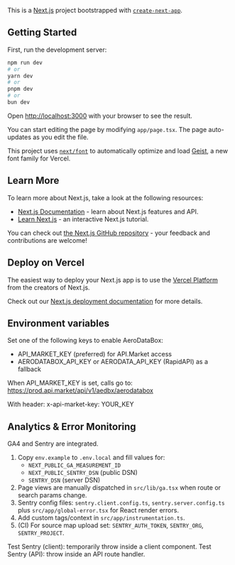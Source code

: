 This is a [Next.js](https://nextjs.org) project bootstrapped with [`create-next-app`](https://nextjs.org/docs/app/api-reference/cli/create-next-app).

## Getting Started

First, run the development server:

```bash
npm run dev
# or
yarn dev
# or
pnpm dev
# or
bun dev
```

Open [http://localhost:3000](http://localhost:3000) with your browser to see the result.

You can start editing the page by modifying `app/page.tsx`. The page auto-updates as you edit the file.

This project uses [`next/font`](https://nextjs.org/docs/app/building-your-application/optimizing/fonts) to automatically optimize and load [Geist](https://vercel.com/font), a new font family for Vercel.

## Learn More

To learn more about Next.js, take a look at the following resources:

- [Next.js Documentation](https://nextjs.org/docs) - learn about Next.js features and API.
- [Learn Next.js](https://nextjs.org/learn) - an interactive Next.js tutorial.

You can check out [the Next.js GitHub repository](https://github.com/vercel/next.js) - your feedback and contributions are welcome!

## Deploy on Vercel

The easiest way to deploy your Next.js app is to use the [Vercel Platform](https://vercel.com/new?utm_medium=default-template&filter=next.js&utm_source=create-next-app&utm_campaign=create-next-app-readme) from the creators of Next.js.

Check out our [Next.js deployment documentation](https://nextjs.org/docs/app/building-your-application/deploying) for more details.

## Environment variables

Set one of the following keys to enable AeroDataBox:

- API_MARKET_KEY (preferred) for API.Market access
- AERODATABOX_API_KEY or AERODATA_API_KEY (RapidAPI) as a fallback

When API_MARKET_KEY is set, calls go to:
https://prod.api.market/api/v1/aedbx/aerodatabox

With header: x-api-market-key: YOUR_KEY

## Analytics & Error Monitoring

GA4 and Sentry are integrated.

1. Copy `env.example` to `.env.local` and fill values for:
	- `NEXT_PUBLIC_GA_MEASUREMENT_ID`
	- `NEXT_PUBLIC_SENTRY_DSN` (public DSN)
	- `SENTRY_DSN` (server DSN)
2. Page views are manually dispatched in `src/lib/ga.tsx` when route or search params change.
3. Sentry config files: `sentry.client.config.ts`, `sentry.server.config.ts` plus `src/app/global-error.tsx` for React render errors.
4. Add custom tags/context in `src/app/instrumentation.ts`.
5. (CI) For source map upload set: `SENTRY_AUTH_TOKEN`, `SENTRY_ORG`, `SENTRY_PROJECT`.

Test Sentry (client): temporarily throw inside a client component.
Test Sentry (API): throw inside an API route handler.
